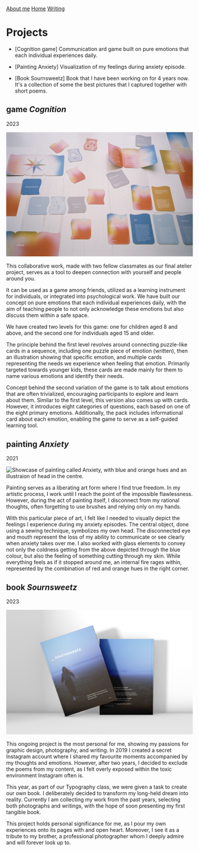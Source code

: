 [About me](../about.md)
[Home](../index.md)
[Writing](../writing/index.md)


# Projects

- [Cognition game]
Communication ard game built on pure emotions that each individual experiences daily.

- [Painting Anxiety]
Visualization of my feelings during anxiety episode.

- [Book Sournsweetz]
Book that I have been working on for 4 years now. It's a collection of some the best pictures that I captured together with short poems.

## game *Cognition*

2023

![Showcase of cardgame on table, taken on analog, showing vibrant colors.](../img/showcase-of-card-game.jpg)

This collaborative work, made with two fellow classmates as our final atelier project, serves as a tool to deepen connection with yourself and people around you.

It can be used as a game among friends, utilized as a learning instrument for individuals, or integrated into psychological work. We have built our concept on pure emotions that each individual experiences daily, with the aim of teaching people to not only acknowledge these emotions but also discuss them within a safe space. 

We have created two levels for this game: one for children aged 8 and above, and the second one for individuals aged 15 and older.

The principle behind the first level revolves around connecting puzzle-like cards in a sequence, including one puzzle piece of emotion (written), then an illustration showing that specific emotion, and multiple cards representing the needs we experience when feeling that emotion. Primarily targeted towards younger kids, these cards are made mainly for them to name various emotions and identify their needs.

Concept behind the second variation of the game is to talk about emotions that are often trivialized, encouraging participants to explore and learn about them. Similar to the first level, this version also comes up with cards. However, it introduces eight categories of questions, each based on one of the eight primary emotions. Additionally, the pack includes informational card about each emotion, enabling the game to serve as a self-guided learning tool.

## painting *Anxiety*

2021

![Showcase of painting called Anxiety, with blue and orange hues and an illustraion of head in the centre.](../img/painting-called-anxiety-with-blue-and-red-hues-in-the-corners.HEIC)

Painting serves as a liberating art form where I find true freedom. In my artistic process, I work until I reach the point of the impossible flawlessness. However, during the act of painting itself, I disconnect from my rational thoughts, often forgetting to use brushes and relying only on my hands. 

With this particular piece of art, I felt like I needed to visually depict the feelings I experience during my anxiety episodes. The central object, done using a sewing technique, symbolizes my own head. The disconnected eye and mouth represent the loss of my ability to communicate or see clearly when anxiety takes over me. I also worked with glass elements to convey not only the coldness getting from the above depicted through the blue colour, but also the feeling of something cutting through my skin. While everything feels as if it stopped around me, an internal fire rages within, represented by the combination of red and orange hues in the right corner. 

## book *Sournsweetz*

2023

![Showcase of book cover, fornt and back view.](../img/book-cover-fornt-and-back-view.jpg)


This ongoing project is the most personal for me, showing my passions for graphic design, photography, and writing. In 2019 I created a secret Instagram account where I shared my favourite moments accompanied by my thoughts and emotions. However, after two years, I decided to exclude the poems from my content, as I felt overly exposed within the toxic environment Instagram often is.

This year, as part of our Typography class, we were given a task to create our own book. I deliberately decided to transform my long-held dream into reality.
Currently I am collecting my work from the past years, selecting both photographs and writings, with the hope of soon presenting my first tangible book. 

This project holds personal significance for me, as I pour my own experiences onto its pages with and open heart. Moreover, I see it as a tribute to my brother, a professional photographer whom I deeply admire and will forever look up to.
